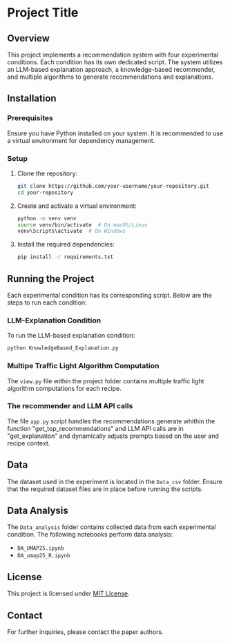 # Project Title

## Overview
This project implements a recommendation system with four experimental conditions. Each condition has its own dedicated script. The system utilizes an LLM-based explanation approach, a knowledge-based recommender, and multiple algorithms to generate recommendations and explanations.

## Installation

### Prerequisites
Ensure you have Python installed on your system. It is recommended to use a virtual environment for dependency management.

### Setup
1. Clone the repository:
   ```sh
   git clone https://github.com/your-username/your-repository.git
   cd your-repository
   ```

2. Create and activate a virtual environment:
   ```sh
   python -m venv venv
   source venv/bin/activate  # On macOS/Linux
   venv\Scripts\activate  # On Windows
   ```

3. Install the required dependencies:
   ```sh
   pip install -r requirements.txt
   ```

## Running the Project
Each experimental condition has its corresponding script. Below are the steps to run each condition:

### LLM-Explanation Condition
To run the LLM-based explanation condition:
```sh
python KnowledgeBased_Explanation.py
```

### Multipe Traffic Light  Algorithm Computation
The `view.py` file within the project folder contains multiple traffic light algorithm computations for each recipe.


### The recommender and LLM API calls
The file `app.py` script handles the recommendations generate whithin the function "get_top_recommendations" and LLM API calls are in "get_explanation" and dynamically adjusts prompts based on 
the user and recipe context.


## Data
The dataset used in the experiment is located in the `Data_csv` folder. Ensure that the required dataset files are in place before running the scripts.

## Data Analysis
The `Data_analysis` folder contains collected data from each experimental condition. The following notebooks perform data analysis:
- `DA_UMAP25.ipynb`
- `DA_umap25_R.ipynb`


## License
This project is licensed under [MIT License](LICENSE).

## Contact
For further inquiries, please contact the paper authors.
